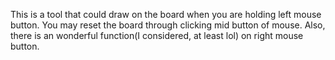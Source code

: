 This is a tool that could draw on the board when you are holding left mouse button. You may reset the board through clicking mid button of mouse. 
Also, there is an wonderful function(I considered, at least lol) on right mouse button.
